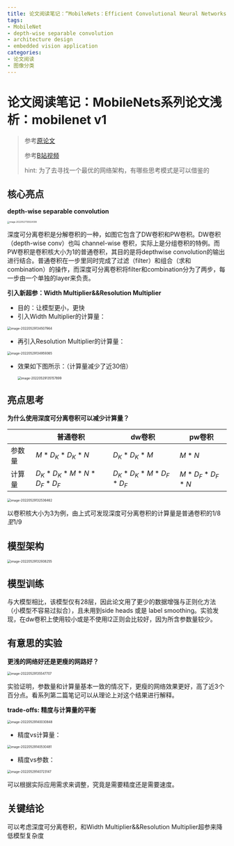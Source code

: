 ```yaml
---
title: 论文阅读笔记：“MobileNets：Efficient Convolutional Neural Networks for Mobile Vision Applications”
tags: 
- MobileNet
- depth-wise separable convolution
- architecture design
- embedded vision application
categories:
- 论文阅读
- 图像分类
---
```


# 论文阅读笔记：MobileNets系列论文浅析：mobilenet v1

> 参考[原论文](https://arxiv.org/pdf/1704.04861v1.pdf)
>
> 参考[B站视频](https://www.bilibili.com/video/BV1yE411p7L7/)
>
> hint: 为了去寻找一个最优的网络架构，有哪些思考模式是可以借鉴的

## 核心亮点

**depth-wise separable convolution**

<img src="https://raw.githubusercontent.com/coelien/image-hosting/master/img/202205271359458.png" alt="image-20220527135924308" style="zoom: 33%;" />

深度可分离卷积是分解卷积的一种，如图它包含了DW卷积和PW卷积。DW卷积（depth-wise conv）也叫 channel-wise 卷积，实际上是分组卷积的特例。而PW卷积是卷积核大小为1的普通卷积，其目的是将depthwise convolution的输出进行结合。普通卷积在一步里同时完成了过滤（filter）和组合（求和combination）的操作，而深度可分离卷积将filter和combination分为了两步，每一步由一个单独的layer来负责。

**引入新超参：Width Multiplier&&Resolution Multiplier** 

- 目的：让模型更小，更快
- 引入Width Multiplier的计算量：

<img src="https://raw.githubusercontent.com/coelien/image-hosting/master/img/202205291345003.png" alt="image-20220529134507964" style="zoom:50%;" />

- 再引入Resolution Multiplier的计算量：

<img src="https://raw.githubusercontent.com/coelien/image-hosting/master/img/202205291349397.png" alt="image-20220529134959365" style="zoom:50%;" />

- 效果如下图所示：（计算量减少了近30倍）

  <img src="https://raw.githubusercontent.com/coelien/image-hosting/master/img/202205291351945.png" alt="image-20220529135157899" style="zoom:50%;" />

## 亮点思考

**为什么使用深度可分离卷积可以减少计算量？**

|        | 普通卷积              | dw卷积              | pw卷积        |
| ------ | --------------------- | ------------------- | ------------- |
| 参数量 | $M*D_K*D_K*N$         | $D_K*D_K*M$         | $M*N$         |
| 计算量 | $D_K*D_K*M*N*D_F*D_F$ | $D_K*D_K*M*D_F*D_F$ | $M*D_F*D_F*N$ |

<img src="https://raw.githubusercontent.com/coelien/image-hosting/master/img/202205291325553.png" alt="image-20220529132536462" style="zoom:50%;" />

以卷积核大小为3为例，由上式可发现深度可分离卷积的计算量是普通卷积的$1/8至1/9$

## 模型架构

<img src="https://raw.githubusercontent.com/coelien/image-hosting/master/img/202205291329315.png" alt="image-20220529132938255" style="zoom:50%;" />

## 模型训练

与大模型相比，该模型仅有28层，因此论文用了更少的数据增强与正则化方法（小模型不容易过拟合），且未用到side heads 或是 label smoothing。实验发现，在dw卷积上使用较小或是不使用l2正则会比较好，因为所含参数量较少。

## 有意思的实验

**更浅的网络好还是更瘦的网路好？**

<img src="https://raw.githubusercontent.com/coelien/image-hosting/master/img/202205291355737.png" alt="image-20220529135547707" style="zoom:50%;" />

实验证明，参数量和计算量基本一致的情况下，更瘦的网络效果更好，高了近3个百分点。看系列第二篇笔记可以从理论上对这个结果进行解释。

**trade-offs: 精度与计算量的平衡**

<img src="https://raw.githubusercontent.com/coelien/image-hosting/master/img/202205291400896.png" alt="image-20220529140030848" style="zoom:50%;" />

- 精度vs计算量：

<img src="https://raw.githubusercontent.com/coelien/image-hosting/master/img/202205291405526.png" alt="image-20220529140530481" style="zoom:50%;" />

- 精度vs参数：

<img src="https://raw.githubusercontent.com/coelien/image-hosting/master/img/202205291407204.png" alt="image-20220529140723147" style="zoom:50%;" />

可以根据实际应用需求来调整，究竟是需要精度还是需要速度。

## 关键结论

可以考虑深度可分离卷积，和Width Multiplier&&Resolution Multiplier超参来降低模型复杂度
